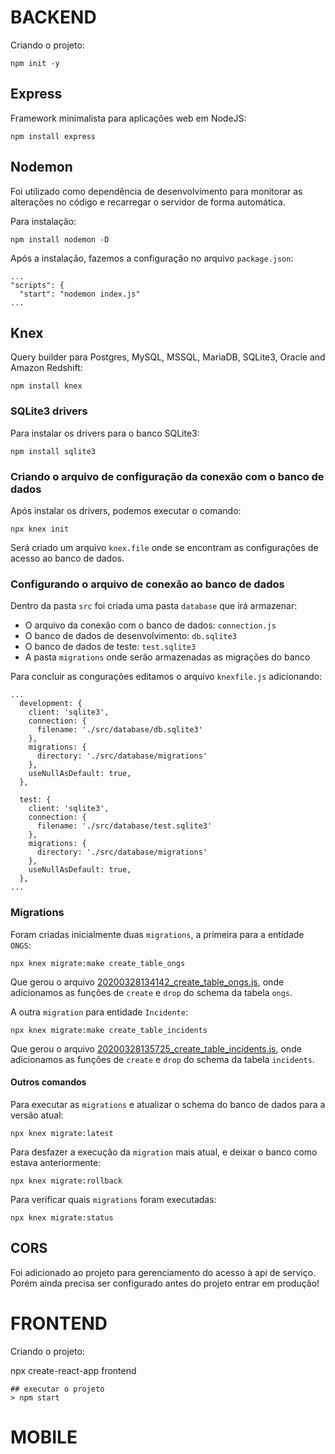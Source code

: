 # BACKEND

Criando o projeto:

    npm init -y

## Express

Framework minimalista para aplicações web em NodeJS:

    npm install express

## Nodemon 

Foi utilizado como dependência de desenvolvimento para monitorar as alterações no código e recarregar o servidor de forma automática.

Para instalação:

    npm install nodemon -D

Após a instalação, fazemos a configuração no arquivo `package.json`:

    ...
    "scripts": {
      "start": "nodemon index.js"
    ...

## Knex

Query builder para Postgres, MySQL, MSSQL, MariaDB, SQLite3, Oracle and Amazon Redshift:

    npm install knex

### SQLite3 drivers

Para instalar os drivers para o banco SQLite3:

    npm install sqlite3

###  Criando o arquivo de configuração da conexão com o banco de dados

Após instalar os drivers, podemos executar o comando:

    
    npx knex init

Será criado um arquivo `knex.file` onde se encontram as configurações de acesso ao banco de dados.

### Configurando o arquivo de conexão ao banco de dados

Dentro da pasta `src` foi criada uma pasta `database` que irá armazenar:

- O arquivo da conexão com o banco de dados: `connection.js`
- O banco de dados de desenvolvimento: `db.sqlite3`
- O banco de dados de teste: `test.sqlite3`
- A pasta `migrations` onde serão armazenadas as migrações do banco

Para concluir as congurações editamos o arquivo `knexfile.js` adicionando:

    ...
      development: {
        client: 'sqlite3',
        connection: {
          filename: './src/database/db.sqlite3'
        },
        migrations: {
          directory: './src/database/migrations'
        },
        useNullAsDefault: true,
      },

      test: {
        client: 'sqlite3',
        connection: {
          filename: './src/database/test.sqlite3'
        },
        migrations: {
          directory: './src/database/migrations'
        },
        useNullAsDefault: true,
      },
    ...

### Migrations

Foram criadas inicialmente duas `migrations`, a primeira para a entidade `ONGS`:

    npx knex migrate:make create_table_ongs

Que gerou o arquivo [20200328134142_create_table_ongs.js](https://github.com/marcosmapl/semana-omnistack11/blob/master/backend/src/database/migrations/20200328134142_create_table_ongs.js), onde adicionamos as funções de `create` e `drop` do schema da tabela `ongs`.

A outra `migration` para entidade `Incidente`:

    npx knex migrate:make create_table_incidents

Que gerou o arquivo [20200328135725_create_table_incidents.js](https://github.com/marcosmapl/semana-omnistack11/blob/master/backend/src/database/migrations/20200328135725_create_table_incidents.js), onde adicionamos as funções de `create` e `drop` do schema da tabela `incidents`.

#### Outros comandos

Para executar as `migrations` e atualizar o schema do banco de dados para a versão atual:

    npx knex migrate:latest

Para desfazer a execução da `migration` mais atual, e deixar o banco como estava anteriormente:

    npx knex migrate:rollback

Para verificar quais `migrations` foram executadas:

    npx knex migrate:status

## CORS

Foi adicionado ao projeto para gerenciamento do acesso à api de serviço. Porém ainda precisa ser configurado antes do projeto entrar em produção!

# FRONTEND

Criando o projeto:

  npx create-react-app frontend

	## executar o projeto
	> npm start

# MOBILE
